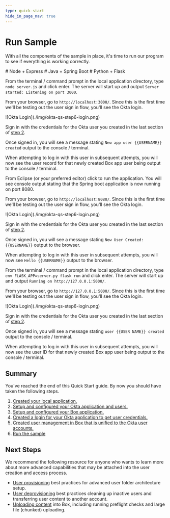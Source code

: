 ```yaml
---
type: quick-start
hide_in_page_nav: true
---
```


# Run Sample

With all the components of the sample in place, it's time to run our program to
see if everything is working correctly. 

<Grid columns='3'>
  <Choose option='programming.platform' unset value='node' color='blue'>
    # Node + Express
  </Choose>

  <Choose option='programming.platform' unset value='java' color='white'>
    # Java + Spring Boot
  </Choose>
  
  <Choose option='programming.platform' unset value='python' color='blue'>
    # Python + Flask
  </Choose>
</Grid>

<Choice option='programming.platform' value='node' color='blue'>

From the terminal / command prompt in the local application directory, type
`node server.js` and click enter. The server will start up and output
`Server started: Listening on port 3000`.

From your browser, go to `http://localhost:3000/`. Since this is the first time
we'll be testing out the user sign in flow, you'll see the Okta login.

<ImageFrame noborder center shadow>
  ![Okta Login](./img/okta-qs-step6-login.png)
</ImageFrame>

Sign in with the credentials for the Okta user you created in the last section
of [step 2](g://sso/quick-start/setup-okta/).

Once signed in, you will see a message stating
`New app user {{USERNAME}} created` output to the console / terminal. 

When attempting to log in with this user in subsequent attempts, you
will now see the user record for that newly created Box app user being output
to the console / terminal. 

</Choice>
<Choice option='programming.platform' value='java' color='white'>

From Eclipse (or your preferred editor) click to run the application. You will
see console output stating that the Spring boot application is now running on
port 8080.

From your browser, go to `http://localhost:8080/`. Since this is the first time
we'll be testing out the user sign in flow, you'll see the Okta login.

<ImageFrame noborder center shadow>
  ![Okta Login](./img/okta-qs-step6-login.png)
</ImageFrame>

Sign in with the credentials for the Okta user you created in the last section
of [step 2](g://sso/quick-start/setup-okta/).

Once signed in, you will see a message stating `New User Created: {{USERNAME}}`
output to the browser. 

When attempting to log in with this user in subsequent attempts, you
will now see `Hello {{USERNAME}}` output to the browser.

</Choice>
<Choice option='programming.platform' value='python' color='blue'>

From the terminal / command prompt in the local application directory, type
`env FLASK_APP=server.py flask run` and click enter. The server will start up
and output `Running on http://127.0.0.1:5000/`.

From your browser, go to `http://127.0.0.1:5000/`. Since this is the first time
we'll be testing out the user sign in flow, you'll see the Okta login.

<ImageFrame noborder center shadow>
  ![Okta Login](./img/okta-qs-step6-login.png)
</ImageFrame>

Sign in with the credentials for the Okta user you created in the last section
of [step 2](g://sso/quick-start/setup-okta/).

Once signed in, you will see a message stating
`user {{USER NAME}} created` output to the console / terminal. 

When attempting to log in with this user in subsequent attempts, you
will now see the user ID for that newly created Box app user being output
to the console / terminal.

</Choice>

## Summary

You've reached the end of this Quick Start guide. By now you should have taken
the following steps.

1. [Created your local application.](g://sso/quick-start/create-local-app/)
1. [Setup and configured your Okta application and users.](g://sso/quick-start/setup-okta/)
1. [Setup and configured your Box application.](g://sso/quick-start/setup-box/)
1. [Created a login for your Okta application to get user credentials.](g://sso/quick-start/okta-login/)
1. [Created user management in Box that is unified to the Okta user accounts.](g://sso/quick-start/box-users/)
1. [Run the sample](g://sso/quick-start/run-sample/)

## Next Steps

We recommend the following resource for anyone who wants to learn more about
more advanced capabilities that may be attached into the user creation and
access process.

* [User provisioning](g://users/provision/) best practices for advanced user
 folder architecture setup.
* [User deprovisioning](g://users/deprovision/) best practices cleaning up
 inactive users and transferring user content to another account.
* [Uploading content](g://uploads/) into Box, including running preflight
 checks and large file (chunked) uploading.